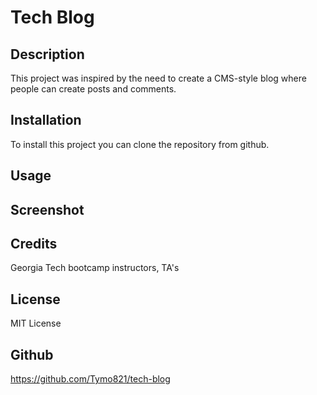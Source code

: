 # Tech Blog

## Description
This project was inspired by the need to create a CMS-style blog where people can create posts and comments.
## Installation
To install this project you can clone the repository from github.
## Usage

## Screenshot

## Credits

Georgia Tech bootcamp instructors, TA's

## License

MIT License

## Github

https://github.com/Tymo821/tech-blog